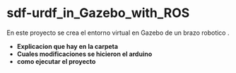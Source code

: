 # sdf-urdf_in_Gazebo_with_ROS 
En este proyecto se crea el entorno virtual en Gazebo de un brazo robotico .  

- **Explicacion que hay en la carpeta**
- **Cuales modificaciones se hicieron el arduino**
- **como ejecutar el proyecto**



